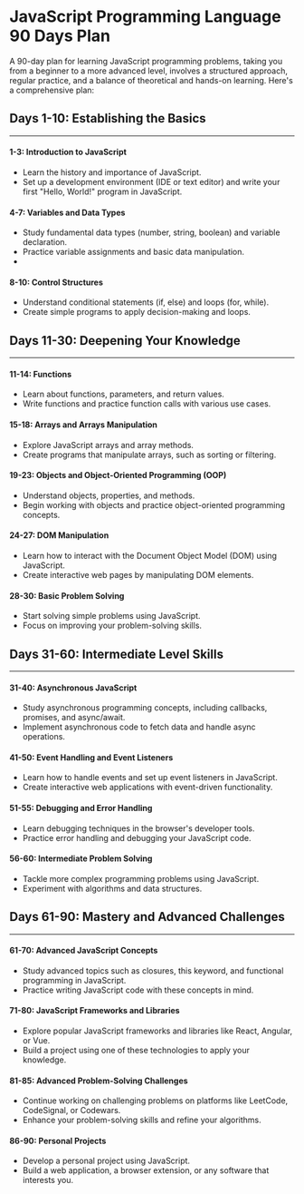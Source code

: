 # JavaScript Programming Language 90 Days Plan

A 90-day plan for learning JavaScript programming problems, taking you from a beginner to a more advanced level, involves a structured approach, regular practice, and a balance of theoretical and hands-on learning. Here's a comprehensive plan:

## Days 1-10: Establishing the Basics
------------------------------------------------

#### 1-3: Introduction to JavaScript

- Learn the history and importance of JavaScript.
- Set up a development environment (IDE or text editor) and write your first "Hello, World!" program in JavaScript.

#### 4-7: Variables and Data Types

- Study fundamental data types (number, string, boolean) and variable declaration.
- Practice variable assignments and basic data manipulation.
- 
#### 8-10: Control Structures

- Understand conditional statements (if, else) and loops (for, while).
- Create simple programs to apply decision-making and loops.

## Days 11-30: Deepening Your Knowledge
------------------------------------------------

#### 11-14: Functions

- Learn about functions, parameters, and return values.
- Write functions and practice function calls with various use cases.

#### 15-18: Arrays and Arrays Manipulation

- Explore JavaScript arrays and array methods.
- Create programs that manipulate arrays, such as sorting or filtering.

#### 19-23: Objects and Object-Oriented Programming (OOP)

- Understand objects, properties, and methods.
- Begin working with objects and practice object-oriented programming concepts.

#### 24-27: DOM Manipulation

- Learn how to interact with the Document Object Model (DOM) using JavaScript.
- Create interactive web pages by manipulating DOM elements.

#### 28-30: Basic Problem Solving

- Start solving simple problems using JavaScript.
- Focus on improving your problem-solving skills.

## Days 31-60: Intermediate Level Skills
-----------------------------------------------------------

#### 31-40: Asynchronous JavaScript

- Study asynchronous programming concepts, including callbacks, promises, and async/await.
- Implement asynchronous code to fetch data and handle async operations.

#### 41-50: Event Handling and Event Listeners

- Learn how to handle events and set up event listeners in JavaScript.
- Create interactive web applications with event-driven functionality.

#### 51-55: Debugging and Error Handling

- Learn debugging techniques in the browser's developer tools.
- Practice error handling and debugging your JavaScript code.

#### 56-60: Intermediate Problem Solving

- Tackle more complex programming problems using JavaScript.
- Experiment with algorithms and data structures.

## Days 61-90: Mastery and Advanced Challenges
------------------------------------------------------------

#### 61-70: Advanced JavaScript Concepts

- Study advanced topics such as closures, this keyword, and functional programming in JavaScript.
- Practice writing JavaScript code with these concepts in mind.

#### 71-80: JavaScript Frameworks and Libraries

- Explore popular JavaScript frameworks and libraries like React, Angular, or Vue.
- Build a project using one of these technologies to apply your knowledge.

#### 81-85: Advanced Problem-Solving Challenges

- Continue working on challenging problems on platforms like LeetCode, CodeSignal, or Codewars.
- Enhance your problem-solving skills and refine your algorithms.

#### 86-90: Personal Projects

- Develop a personal project using JavaScript.
- Build a web application, a browser extension, or any software that interests you.
